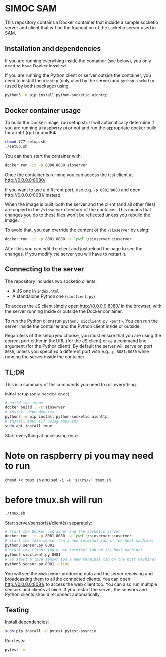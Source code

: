 # SIMOC SAM
This repository contains a Docker container that include a sample
socketio server and client that will be the foundation of the socketio
server used in SAM.


## Installation and dependencies

If you are running everything inside the container (see below),
you only need to have Docker installed.

If you are running the Python client or server outside the container,
you need to install the `aiohttp` (only used by the server) and
`python-socketio` (used by both) packages using:
```sh
python3 -m pip install python-socketio aiohttp
```


## Docker container usage
To build the Docker image, run setup.sh. It will automatically determine if
you are running a raspberry pi or not and run the appropriate docker build
for armhf (rpi) or amd64:
```sh
chmod 777 setup.sh
./setup.sh
```

You can then start the container with:
```sh
docker run -it -p 8080:8080 sioserver
```

Once the container is running you can access the test client at
http://0.0.0.0:8080/


If you want to use a different port, use e.g. `-p 8081:8080` and
open http://0.0.0.0:8081/ instead.

When the image is built, both the server and the client (and all other files)
are copied in the `/sioserver` directory of the container.  This means that
changes you do to these files won't be reflected unless you rebuild the image.

To avoid that, you can override the content of the `/sioserver` by using:
```sh
docker run -it -p 8081:8080 -v `pwd`:/sioserver sioserver
```
After this you can edit the client and just reload the page to see the changes.
If you modify the server you will have to restart it.


## Connecting to the server
The repository includes two socketio clients:
* A JS one in `index.html`
* A standalone Python one (`sioclient.py`)

To access the JS client simply open http://0.0.0.0:8080/ in the browser,
with the server running inside or outside the Docker container.

To run the Python client run `python3 sioclient.py <port>`.  You can run
the server inside the container and the Python client inside or outside.

Regardless of the setup you choose, you must ensure that you are using the
correct port either in the URL (for the JS client) or as a command line
argument (for the Python client).  By default the server will serve on
port `8080`, unless you specified a different port with e.g. `-p 8081:8080`
while running the server inside the container.


## TL;DR

This is a summary of the commands you need to run everything.

Initial setup (only needed once):
```sh
# build the image
docker build . -t sioserver
# install dependencies
python3 -m pip install python-socketio aiohttp
# install tmux (if using tmux.sh)
sudo apt install tmux
```

Start everything at once using `tmux`:
# Note on raspberry pi you may need to run
 `chmod +x tmux.sh` 
    and
 `sed -i -e 's/\r$//' tmux.sh`
# before tmux.sh will run
```sh
./tmux.sh
```

Start server/sensor(s)/client(s) separately:
```sh
# start the Docker container and the socketio server
docker run -it -p 8081:8080 -v `pwd`:/sioserver sioserver
# start the fake sensor (on a new terminal tab on the host machine)
python3 sensor.py 8081
# start the client (on a new terminal tab on the host machine)
python3 sioclient.py 8081
# To start a live sensor (on a new terminal tab on the host machine)
python3 sensor.py 8081 --live

```

You will see the `mocksensor` producing data and the server receiving and
broadcasting them to all the connected clients.  You can open
http://0.0.0.0:8081/ to access the web client too.  You can also run
multiple sensors and clients at once.  If you restart the server, the
sensors and Python clients should reconnect automatically.


## Testing

Install dependencies:

```sh
sudo pip install -U pytest pytest-asyncio
```

Run tests:

```sh
pytest -v
```

